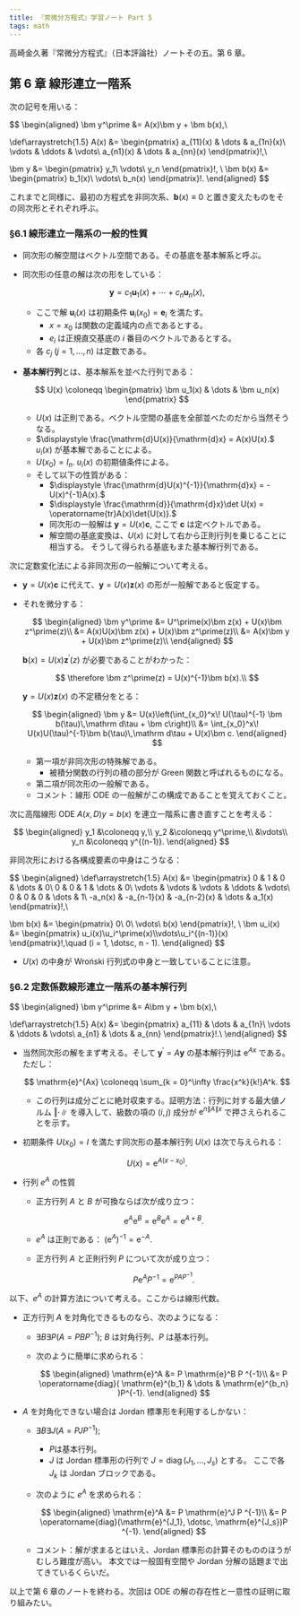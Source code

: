 ```yaml
---
title: 『常微分方程式』学習ノート Part 5
tags: math
---
```


高崎金久著『常微分方程式』（日本評論社）ノートその五。第 6 章。

## 第 6 章 線形連立一階系

次の記号を用いる：

$$
\begin{aligned}
\bm y^\prime &= A(x)\bm y + \bm b(x),\\

\def\arraystretch{1.5}
A(x) &= \begin{pmatrix}
a_{11}(x) & \dots & a_{1n}(x)\\
\vdots & \ddots & \vdots\\
a_{n1}(x) & \dots & a_{nn}(x)
\end{pmatrix}\!,\\

\bm y &= \begin{pmatrix}
y_1\\
\vdots\\
y_n
\end{pmatrix}\!,
\\
\bm b(x) &= \begin{pmatrix}
    b_1(x)\\
    \vdots\\
    b_n(x)
\end{pmatrix}\!.
\end{aligned}
$$

これまでと同様に、最初の方程式を非同次系、$\bm b(x) \equiv 0$ と置き変えたものをその同次形とそれぞれ呼ぶ。

### §6.1 線形連立一階系の一般的性質

* 同次形の解空間はベクトル空間である。その基底を基本解系と呼ぶ。
* 同次形の任意の解は次の形をしている：

  $$
  \bm y = c_1 \bm u_1(x) + \dotsb + c_n \bm u_n(x),
  $$

  * ここで解 $\bm u_i(x)$ は初期条件 $\bm u_i(x_0) = \bm e_i$ を満たす。
    * $x = x_0$ は関数の定義域内の点であるとする。
    * $e_i$ は正規直交基底の $i$ 番目のベクトルであるとする。
  * 各 $c_j\;(j = 1, \dotsc, n)$ は定数である。

* **基本解行列**とは、基本解系を並べた行列である：

  $$
  U(x) \coloneqq \begin{pmatrix}
      \bm u_1(x) & \dots & \bm u_n(x)
  \end{pmatrix}
  $$

  * $U(x)$ は正則である。ベクトル空間の基底を全部並べたのだから当然そうなる。
  * $\displaystyle \frac{\mathrm{d}U(x)}{\mathrm{d}x} = A(x)U(x).$ $u_i(x)$ が基本解であることによる。
  * $U(x_0) = I_n.$ $u_i(x)$ の初期値条件による。
  * そして以下の性質がある：
    * $\displaystyle \frac{\mathrm{d}U(x)^{-1}}{\mathrm{d}x} = -U(x)^{-1}A(x).$
    * $\displaystyle \frac{\mathrm{d}}{\mathrm{d}x}\det U(x) = \operatorname{tr}A(x)\det{U(x)}.$
    * 同次形の一般解は $\bm y = U(x)\bm c,$ ここで $\bm c$ は定ベクトルである。
    * 解空間の基底変換は、$U(x)$ に対して右から正則行列を乗じることに相当する。
      そうして得られる基底もまた基本解行列である。

次に定数変化法による非同次形の一般解について考える。

* $\bm y = U(x)\bm c$ に代えて、$\bm y = U(x)\bm z(x)$ の形が一般解であると仮定する。
* それを微分する：

  $$
  \begin{aligned}
  \bm y^\prime &= U^\prime(x)\bm z(x) + U(x)\bm z^\prime(z)\\
  &= A(x)U(x)\bm z(x) + U(x)\bm z^\prime(z)\\
  &= A(x)\bm y + U(x)\bm z^\prime(z)\\
  \end{aligned}
  $$

  $\bm b(x) = U(x)\bm z^\prime(z)$ が必要であることがわかった：

  $$
  \therefore \bm z^\prime(z) = U(x)^{-1}\bm b(x).\\
  $$

  $\bm y = U(x)\bm z(x)$ の不定積分をとる：

  $$
  \begin{aligned}
  \bm y &= U(x)\left(\int_{x_0}^x\! U(\tau)^{-1} \bm b(\tau)\,\mathrm d\tau + \bm c\right)\\
  &= \int_{x_0}^x\! U(x)U(\tau)^{-1}\bm b(\tau)\,\mathrm d\tau + U(x)\bm c.
  \end{aligned}
  $$

  * 第一項が非同次形の特殊解である。
    * 被積分関数の行列の積の部分が Green 関数と呼ばれるものになる。
  * 第二項が同次形の一般解である。
  * コメント：線形 ODE の一般解がこの構成であることを覚えておくこと。

次に高階線形 ODE $A(x, D)y = b(x)$ を連立一階系に書き直すことを考える：

$$
\begin{aligned}
y_1 &\coloneqq y,\\
y_2 &\coloneqq y^\prime,\\
&\vdots\\
y_n &\coloneqq y^{(n-1)}.
\end{aligned}
$$

非同次形における各構成要素の中身はこうなる：

$$
\begin{aligned}
\def\arraystretch{1.5}
A(x) &= \begin{pmatrix}
0 & 1 & 0 & \dots & 0\\
0 & 0 & 1 & \dots & 0\\
\vdots & \vdots & \vdots & \ddots & \vdots\\
0 & 0 & 0 & \dots & 1\\
-a_n(x) & -a_{n-1}(x) & -a_{n-2}(x) & \dots & a_1(x)
\end{pmatrix}\!,\\

\bm b(x) &= \begin{pmatrix}
    0\\
    0\\
    \vdots\\
    b(x)
\end{pmatrix}\!,
\\
\bm u_i(x) &= \begin{pmatrix}
    u_i(x)\\u_i^\prime(x)\\\vdots\\u_i^{(n-1)}(x)
\end{pmatrix}\!,\quad (i = 1, \dotsc, n - 1).
\end{aligned}
$$

* $U(x)$ の中身が Wroński 行列式の中身と一致していることに注意。

### §6.2 定数係数線形連立一階系の基本解行列

$$
\begin{aligned}
\bm y^\prime &= A\bm y + \bm b(x),\\

\def\arraystretch{1.5}
A(x) &= \begin{pmatrix}
a_{11} & \dots & a_{1n}\\
\vdots & \ddots & \vdots\\
a_{n1} & \dots & a_{nn}
\end{pmatrix}\!.\\
\end{aligned}
$$

* 当然同次形の解をまず考える。そして
  $\bm y^\prime = A\bm y$ の基本解行列は $\mathrm{e}^{Ax}$ である。ただし：

  $$
  \mathrm{e}^{Ax} \coloneqq \sum_{k = 0}^\infty \frac{x^k}{k!}A^k.
  $$

  * この行列は成分ごとに絶対収束する。証明方法：行列に対する最大値ノルム $\Vert \cdot \rVert$ を導入して、級数の項の $(i, j)$ 成分が
    $\mathrm{e}^{n \lVert A \rVert x}$ で押さえられることを示す。
* 初期条件 $U(x_0) = I$ を満たす同次形の基本解行列 $U(x)$ は次で与えられる：

  $$
  U(x) = \mathrm{e}^{A(x - x_0)}.
  $$
* 行列 $e^A$ の性質
  * 正方行列 $A$ と $B$ が可換ならば次が成り立つ：

    $$
    \mathrm{e}^A \mathrm{e}^B = \mathrm{e}^B \mathrm{e}^A = \mathrm{e}^{A + B}.
    $$

  * $e^A$ は正則である： $(\mathrm{e}^A)^{-1} = \mathrm{e}^{-A}.$
  * 正方行列 $A$ と正則行列 $P$ について次が成り立つ：

    $$
    P \mathrm{e}^A P ^{-1} = \mathrm{e}^{PAP^{-1}}.
    $$

以下、$e^A$ の計算方法について考える。ここからは線形代数。

* 正方行列 $A$ を対角化できるものなら、次のようになる：
  * $\exists B \exists P (A = PBP ^{-1});$ $B$ は対角行列、$P$ は基本行列。
  * 次のように簡単に求められる：

    $$
    \begin{aligned}
    \mathrm{e}^A &= P \mathrm{e}^B P ^{-1}\\
    &= P \operatorname{diag}(
        \mathrm{e}^{b_1} & \dots & \mathrm{e}^{b_n}
    )P^{-1}.
    \end{aligned}
    $$

* $A$ を対角化できない場合は Jordan 標準形を利用するしかない：
  * $\exists B \exists J (A = PJP ^{-1});$
    * $P$は基本行列。
    * $J$ は Jordan 標準形の行列で $J = \operatorname{diag}(J_1, \dotsc, J_s)$ とする。
      ここで各 $J_k$ は Jordan ブロックである。
  * 次のように $e^A$ を求められる：

    $$
    \begin{aligned}
    \mathrm{e}^A &= P \mathrm{e}^J P ^{-1}\\
    &= P \operatorname{diag}(\mathrm{e}^{J_1}, \dotsc, \mathrm{e}^{J_s})P ^{-1}.
    \end{aligned}
    $$

  * コメント：解が求まるとはいえ、Jordan 標準形の計算そのもののほうがむしろ難度が高い。
    本文では一般固有空間や Jordan 分解の話題まで出てきているくらいだ。

以上で第 6 章のノートを終わる。次回は ODE の解の存在性と一意性の証明に取り組みたい。
